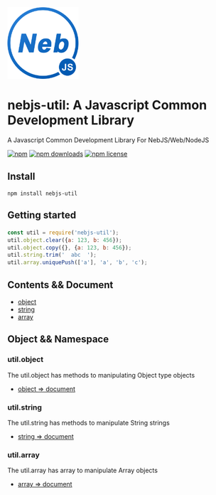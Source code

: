 <img width="160px" src="https://raw.githubusercontent.com/nebjs/nebjs-util-web/master/images/logo.png">

# nebjs-util: A Javascript Common Development Library

A Javascript Common Development Library For NebJS/Web/NodeJS

[![npm](https://img.shields.io/npm/v/nebjs-util.svg)](https://www.npmjs.com/package/nebjs-util)
[![npm downloads](https://img.shields.io/npm/dm/nebjs-util.svg)](https://www.npmjs.com/package/nebjs-util)
[![npm license](https://img.shields.io/npm/l/nebjs-util.svg)](https://www.npmjs.com/package/nebjs-util)

## Install

```
npm install nebjs-util
```

## Getting started
```javascript
const util = require('nebjs-util');
util.object.clear({a: 123, b: 456});
util.object.copy({}, {a: 123, b: 456});
util.string.trim('  abc  ');
util.array.uniquePush(['a'], 'a', 'b', 'c');
```

## Contents && Document

- [object](/doc/object.md)
- [string](/doc/string.md)
- [array](/doc/array.md)

<span id="object"></span>

## Object && Namespace
### util.object
The util.object has methods to manipulating Object type objects
- [object  => document](/doc/object.md)

### util.string
The util.string has methods to manipulate String strings
- [string  => document](/doc/string.md)

### util.array
The util.array has array to manipulate Array objects
- [array  => document](/doc/array.md)

